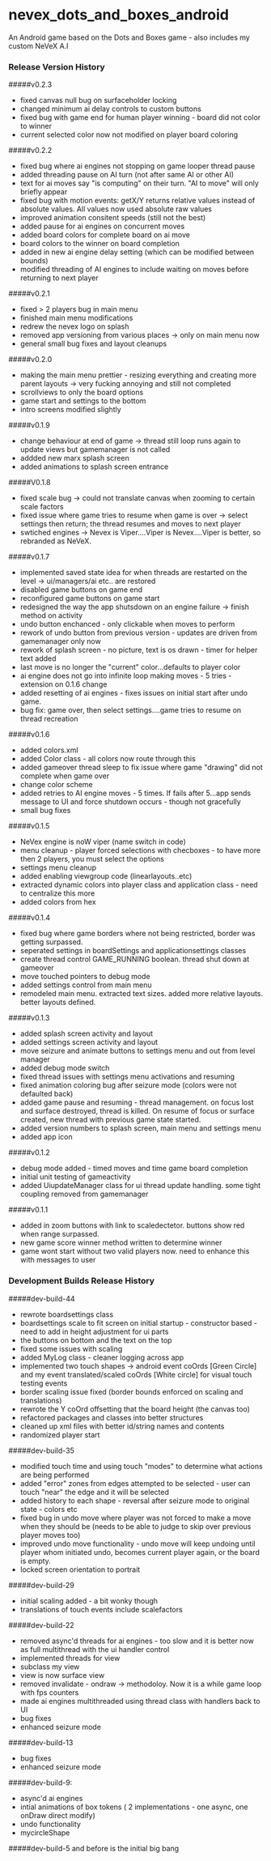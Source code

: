 # nevex_dots_and_boxes_android

An Android game based on the Dots and Boxes game - also includes my custom NeVeX A.I

### Release Version History

#####v0.2.3
* fixed canvas null bug on surfaceholder locking
* changed minimum ai delay controls to custom buttons 
* fixed bug with game end for human player winning - board did not color to winner
* current selected color now not modified on player board coloring

#####v0.2.2
* fixed bug where ai engines not stopping on game looper thread pause
* added threading pause on AI turn (not after same AI or other AI)
* text for ai moves say "is computing" on their turn. "AI to move" will only briefly appear
* fixed bug with motion events: getX/Y returns relative values instead of absolute values. All values now used absolute raw values
* improved animation consitent speeds (still not the best)
* added pause for ai engines on concurrent moves
* added board colors for complete board on ai move
* board colors to the winner on board completion
* added in new ai engine delay setting (which can be modified between bounds)
* modified threading of AI engines to include waiting on moves before returning to next player

#####v0.2.1
* fixed > 2 players bug in main menu
* finished main menu modifications
* redrew the nevex logo on splash
* removed app versioning from various places -> only on main menu now
* general small bug fixes and layout cleanups

#####v0.2.0
* making the main menu prettier - resizing everything and creating more parent layouts -> very fucking annoying and still not completed
* scrollviews to only the board options
* game start and settings to the bottom 
* intro screens modified slightly

#####v0.1.9
* change behaviour at end of game -> thread still loop runs again to update views but gamemanager is not called
* addded new marx splash screen
* added animations to splash screen entrance

#####V0.1.8
* fixed scale bug -> could not translate canvas when zooming to certain scale factors
* fixed issue where game tries to resume when game is over -> select settings then return; the thread resumes and moves to next player
* swtiched engines -> Nevex is Viper....Viper is Nevex....Viper is better, so rebranded as NeVeX.

#####v0.1.7
* implemented saved state idea for when threads are restarted on the level -> ui/managers/ai etc.. are restored
* disabled game buttons on game end
* reconfigured game buttons on game start
* redesigned the way the app shutsdown on an engine failure -> finish method on activity
* undo button enchanced - only clickable when moves to perform
* rework of undo button from previous version - updates are driven from gamemanager only now
* rework of splash screen - no picture, text is os drawn - timer for helper text added
* last move is no longer the "current" color...defaults to player color
* ai engine does not go into infinite loop making moves - 5 tries - extension on 0.1.6 change
* added resetting of ai engines - fixes issues on initial start after undo game.
* bug fix: game over, then select settings....game tries to resume on thread recreation

#####v0.1.6
* added colors.xml
* added Color class - all colors now route through this
* added gameover thread sleep to fix issue where game "drawing" did not complete when game over
* change color scheme
* added retries to AI engine moves - 5 times. If fails after 5...app sends message to UI and force shutdown occurs - though not gracefully
* small bug fixes

#####v0.1.5
* NeVex engine is noW viper (name switch in code)
* menu cleanup - player forced selections with checboxes - to have more then 2 players, you must select the options
* settings menu cleanup
* added enabling viewgroup code (linearlayouts..etc)
* extracted dynamic colors into player class and application class - need to centralize this more
* added colors from hex

#####v0.1.4
* fixed bug where game borders where not being restricted, border was getting surpassed.
* seperated settings in boardSettings and applicationsettings classes
* create thread control GAME_RUNNING boolean. thread shut down at gameover 
* move touched pointers to debug mode
* added settings control from main menu
* remodeled main menu. extracted text sizes. added more relative layouts. better layouts defined.

#####v0.1.3
* added splash screen activity and layout
* added settings screen activity and layout
* move seizure and animate buttons to settings menu and out from level manager
* added debug mode switch
* fixed thread issues with settings menu activations and resuming
* fixed animation coloring bug after seizure mode (colors were not defaulted back)
* added game pause and resuming - thread management. on focus lost and surface destroyed, thread is killed. On resume of focus or surface created, new thread with previous game state started.
* added version numbers to splash screen, main menu and settings menu
* added app icon 

#####v0.1.2
* debug mode added - timed moves and time game board completion
* initial unit testing of gameactivity
* added UiupdateManager class for ui thread update handling. some tight coupling removed from gamemanager

#####v0.1.1
* added in zoom buttons with link to scaledectetor. buttons show red when range surpassed.
* new game score winner method written to determine winner
* game wont start without two valid players now. need to enhance this with messages to user

### Development Builds Release History

#####dev-build-44
* rewrote boardsettings class
* boardsettings scale to fit screen on initial startup - constructor based - need to add in height adjustment for ui parts
 * the buttons on bottom and the text on the top
* fixed some issues with scaling 
* added MyLog class - cleaner logging across app 
* implemented two touch shapes -> android event coOrds [Green Circle] and my event translated/scaled coOrds [White circle] for visual touch testing events
* border scaling issue fixed (border bounds enforced on scaling and translations)
* rewrote the Y coOrd offsetting that the board height (the canvas too)
* refactored packages and classes into better structures
* cleaned up xml files with better id/string names and contents
* randomized player start

#####dev-build-35
* modified touch time and using touch "modes" to determine what actions are being performed
* added "error" zones from edges attempted to be selected - user can touch "near" the edge and it will be selected
* added history to each shape - reversal after seizure mode to original state - colors etc
* fixed bug in undo move where player was not forced to make a move when they should be (needs to be able to judge to skip over previous player moves too)
* improved undo move functionality - undo move will keep undoing until player whom initiated undo, becomes current player again, or the board is empty.
* locked screen orientation to portrait

#####dev-build-29
* initial scaling added - a bit wonky though
* translations of touch events include scalefactors

#####dev-build-22
* removed async'd threads for ai engines - too slow and it is better now as full multithread with the ui handler control
* implemented threads for view
* subclass my view 
* view is now surface view
* removed invalidate - ondraw -> methodoloy. Now it is a while game loop with fps counters
* made ai engines multithreaded using thread class with handlers back to UI
* bug fixes
* enhanced seizure mode

#####dev-build-13
* bug fixes
* enhanced seizure mode

#####dev-build-9:
* async'd ai engines
* intial animations of box tokens ( 2 implementations - one async, one onDraw direct modify)
* undo functionality
* mycircleShape

#####dev-build-5 and before is the initial big bang
